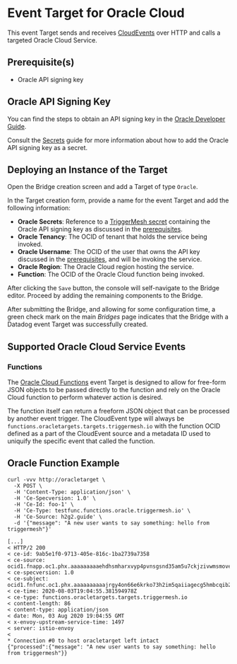# Event Target for Oracle Cloud

This event Target sends and receives [CloudEvents][ce] over HTTP and calls a targeted
Oracle Cloud Service.

## Prerequisite(s)

- Oracle API signing key

## Oracle API Signing Key

You can find the steps to obtain an API signing key in the [Oracle Developer Guide][devguide].

Consult the [Secrets](../guides/secrets.md) guide for more information about
how to add the Oracle API signing key as a secret.

## Deploying an Instance of the Target

Open the Bridge creation screen and add a Target of type `Oracle`.

In the Target creation form, provide a name for the event Target and add the following information:

- **Oracle Secrets**: Reference to a [TriggerMesh secret](../guides/secrets.md) containing the Oracle API signing key as discussed in the [prerequisites](#prerequisites).
- **Oracle Tenancy**: The OCID of tenant that holds the service being invoked.
- **Oracle Username**: The OCID of the user that owns the API key discussed in the [prerequisites](#prerequisites), and will be invoking the service.
- **Oracle Region**: The Oracle Cloud region hosting the service.
- **Function**: The OCID of the Oracle Cloud function being invoked.

After clicking the `Save` button, the console will self-navigate to the Bridge editor. Proceed by adding the remaining components to the Bridge.

After submitting the Bridge, and allowing for some configuration time, a green check mark on the main _Bridges_ page indicates that the Bridge with a Datadog event Target was successfully created.

## Supported Oracle Cloud Service Events

### Functions

The [Oracle Cloud Functions][functions] event Target is designed to allow for free-form JSON objects
to be passed directly to the function and rely on the Oracle Cloud function to
perform whatever action is desired.

The function itself can return a freeform JSON object that can be processed by
another event trigger.  The CloudEvent type will always be `functions.oracletargets.targets.triggermesh.io` with the function OCID defined as a part of the CloudEvent
source and a metadata ID used to uniquify the specific event that called the function.

## Oracle Function Example

```console
curl -vvv http://oracletarget \
  -X POST \
  -H 'Content-Type: application/json' \
  -H 'Ce-Specversion: 1.0' \
  -H 'Ce-Id: foo-1' \
  -H 'Ce-Type: testfunc.functions.oracle.triggermesh.io' \
  -H 'Ce-Source: h2g2.guide' \
  -d '{"message": "A new user wants to say something: hello from triggermesh"}'

[...]
< HTTP/2 200
< ce-id: 9ab5e1f0-9713-405e-816c-1ba2739a7358
< ce-source: ocid1.fnapp.oc1.phx.aaaaaaaaaehdhsmharxvyp4pvnsgsnd35am5u7ckjzivwmsmove37eckjika
< ce-specversion: 1.0
< ce-subject: ocid1.fnfunc.oc1.phx.aaaaaaaaaajrgy4on66e6krko73h2im5qaiiagecg5hmbcqib2kpbzlcy3bq
< ce-time: 2020-08-03T19:04:55.381594978Z
< ce-type: functions.oracletargets.targets.triggermesh.io
< content-length: 86
< content-type: application/json
< date: Mon, 03 Aug 2020 19:04:55 GMT
< x-envoy-upstream-service-time: 1497
< server: istio-envoy
<
* Connection #0 to host oracletarget left intact
{"processed":{"message": "A new user wants to say something: hello from triggermesh"}}
```

[ce]: https://cloudevents.io/
[functions]: https://docs.cloud.oracle.com/en-us/iaas/Content/Functions/Concepts/functionsoverview.htm
[devguide]: https://docs.cloud.oracle.com/en-us/iaas/Content/API/Concepts/apisigningkey.htm#Required_Keys_and_OCID
